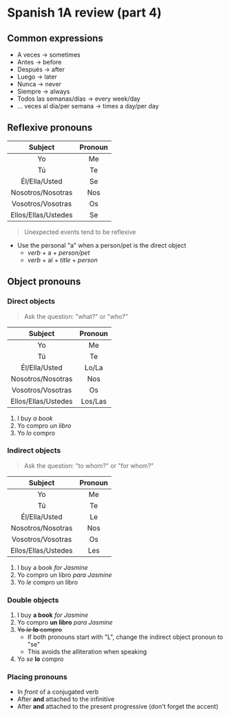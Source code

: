 # Spanish 1A review (part 4)

## Common expressions

- A veces -> sometimes
- Antes -> before
- Después -> after
- Luego -> later
- Nunca -> never
- Siempre -> always
- Todos las semanas/días -> every week/day
- ... veces al día/per semana -> times a day/per day

## Reflexive pronouns

| Subject | Pronoun |
|:-------:|:-----------:|
| Yo | Me |
| Tú | Te |
| Él/Ella/Usted | Se |
| Nosotros/Nosotras | Nos |
| Vosotros/Vosotras | Os |
| Ellos/Ellas/Ustedes | Se |

> Unexpected events tend to be reflexive

- Use the personal "a" when a person/pet is the direct object
    - *verb* + a + *person/pet*
    - *verb* + al + *title* + *person*

## Object pronouns

### Direct objects

> Ask the question: "what?" or "who?"

| Subject | Pronoun |
|:-------:|:-----------:|
| Yo | Me |
| Tú | Te |
| Él/Ella/Usted | Lo/La |
| Nosotros/Nosotras | Nos |
| Vosotros/Vosotras | Os |
| Ellos/Ellas/Ustedes | Los/Las |

1) I buy *a book*
2) Yo compro *un libro*
3) Yo *lo* compro

### Indirect objects

> Ask the question: "to whom?" or "for whom?"

| Subject | Pronoun |
|:-------:|:-----------:|
| Yo | Me |
| Tú | Te |
| Él/Ella/Usted | Le |
| Nosotros/Nosotras | Nos |
| Vosotros/Vosotras | Os |
| Ellos/Ellas/Ustedes | Les |

1) I buy a book *for Jasmine*
2) Yo compro un libro *para Jasmine*
3) Yo *le* compro un libro

### Double objects

1) I buy **a book** *for Jasmine*
2) Yo compro **un libro** *para Jasmine*
3) ~~Yo *le* **lo** compro~~
    - If both pronouns start with "L", change the indirect object pronoun to "se"
    - This avoids the alliteration when speaking
4) Yo *se* **lo** compro

### Placing pronouns

- In *front* of a conjugated verb
- After **and** attached to the infinitive
- After **and** attached to the present progressive (don't forget the accent)